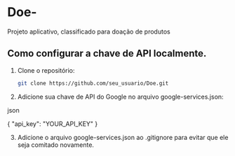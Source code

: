 # Doe-
Projeto aplicativo, classificado para doação de produtos 



## Como configurar a chave de API localmente. 

1. Clone o repositório:
   ```sh
   git clone https://github.com/seu_usuario/Doe.git

2. Adicione sua chave de API do Google no arquivo google-services.json:

json

{
  "api_key": "YOUR_API_KEY"
}

3. Adicione o arquivo google-services.json ao .gitignore para evitar que ele seja comitado novamente.

